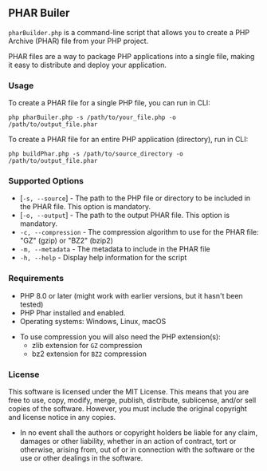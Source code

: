 ## PHAR Builer
`pharBuilder.php` is a command-line script that allows you to create a PHP Archive (PHAR) file from your PHP project.

PHAR files are a way to package PHP applications into a single file, making it easy to distribute and deploy your application.

### Usage
To create a PHAR file for a single PHP file, you can run in CLI:
```
php pharBuiler.php -s /path/to/your_file.php -o /path/to/output_file.phar
```

To create a PHAR file for an entire PHP application (directory), run in CLI:
```
php buildPhar.php -s /path/to/source_directory -o /path/to/output_file.phar
```

### Supported Options
- [`-s, --source`] - The path to the PHP file or directory to be included in the PHAR file. This option is mandatory.
- [`-o, --output`] - The path to the output PHAR file. This option is mandatory.
- `-c, --compression` - The compression algorithm to use for the PHAR file: "GZ" (gzip) or "BZ2" (bzip2)
- `-m, --metadata` - The metadata to include in the PHAR file
- `-h, --help` - Display help information for the script

### Requirements
- PHP 8.0 or later (might work with earlier versions, but it hasn't been tested)
- PHP Phar installed and enabled.
- Operating systems: Windows, Linux, macOS
* To use compression you will also need the PHP extension(s):
  * zlib extension for `GZ` compression
  * bz2 extension for `BZ2` compression

### License
This software is licensed under the MIT License. This means that you are free to use, copy, modify, merge, publish, distribute, sublicense, and/or sell copies of the software. However, you must include the original copyright and license notice in any copies.
- In no event shall the authors or copyright holders be liable for any claim, damages or other liability, whether in an action of contract, tort or otherwise, arising from, out of or in connection with the software or the use or other dealings in the software.
